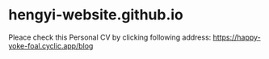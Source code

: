 # hengyi-website.github.io
Pleace check this Personal CV by clicking following address:
https://happy-yoke-foal.cyclic.app/blog
